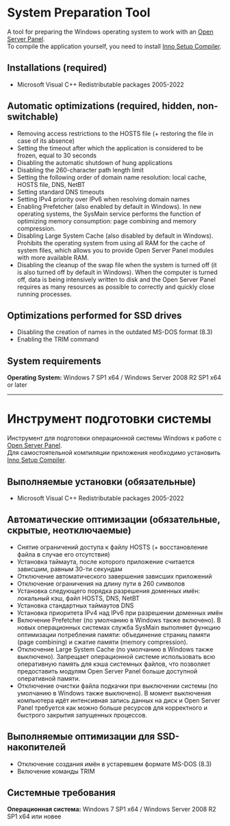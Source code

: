 # System Preparation Tool

A tool for preparing the Windows operating system to work with an [Open Server Panel](https://ospanel.io).\
To compile the application yourself, you need to install [Inno Setup Compiler](https://jrsoftware.org/download.php/is.exe).

## Installations (required)

* Microsoft Visual C++ Redistributable packages 2005-2022

## Automatic optimizations (required, hidden, non-switchable)

* Removing access restrictions to the HOSTS file (+ restoring the file in case of its absence)
* Setting the timeout after which the application is considered to be frozen, equal to 30 seconds
* Disabling the automatic shutdown of hung applications
* Disabling the 260-character path length limit
* Setting the following order of domain name resolution: local cache, HOSTS file, DNS, NetBT
* Setting standard DNS timeouts
* Setting IPv4 priority over IPv6 when resolving domain names
* Enabling Prefetcher (also enabled by default in Windows). In new operating systems, the SysMain service performs the function of optimizing memory consumption: page combining and memory compression.
* Disabling Large System Cache (also disabled by default in Windows). Prohibits the operating system from using all RAM for the cache of system files, which allows you to provide Open Server Panel modules with more available RAM.
* Disabling the cleanup of the swap file when the system is turned off (it is also turned off by default in Windows). When the computer is turned off, data is being intensively written to disk and the Open Server Panel requires as many resources as possible to correctly and quickly close running processes.

## Optimizations performed for SSD drives

* Disabling the creation of names in the outdated MS-DOS format (8.3)
* Enabling the TRIM command

##  System requirements

**Operating System:** Windows 7 SP1 x64 / Windows Server 2008 R2 SP1 x64 or later

***

# Инструмент подготовки системы

Инструмент для подготовки операционной системы Windows к работе с [Open Server Panel](https://ospanel.io).\
Для самостоятельной компиляции приложения необходимо установить [Inno Setup Compiler](https://jrsoftware.org/download.php/is.exe).

##  Выполняемые установки (обязательные)

* Microsoft Visual C++ Redistributable packages 2005-2022

##  Автоматические оптимизации (обязательные, скрытые, неотключаемые)

* Снятие ограничений доступа к файлу HOSTS (+ восстановление файла в случае его отсутствия)
* Установка таймаута, после которого приложение считается зависшим, равным 30-ти секундам
* Отключение автоматического завершения зависших приложений
* Отключение ограничения на длину пути в 260 символов
* Установка следующего порядка разрешения доменных имён: локальный кэш, файл HOSTS, DNS, NetBT
* Установка стандартных таймаутов DNS
* Установка приоритета IPv4 над IPv6 при разрешении доменных имён
* Включение Prefetcher (по умолчанию в Windows также включено). В новых операционных системах служба SysMain выполняет функцию оптимизации потребления памяти: объединение страниц памяти (page combining) и сжатие памяти (memory compression).
* Отключение Large System Cache (по умолчанию в Windows также выключено). Запрещает операционной системе использовать всю оперативную память для кэша системных файлов, что позволяет предоставить модулям Open Server Panel больше доступной оперативной памяти.
* Отключение очистки файла подкачки при выключении системы (по умолчанию в Windows также выключено). В момент выключения компьютера идёт интенсивная запись данных на диск и Open Server Panel требуется как можно больше ресурсов для корректного и быстрого закрытия запущенных процессов.

##  Выполняемые оптимизации для SSD-накопителей

* Отключение создания имён в устаревшем формате MS-DOS (8.3)
* Включение команды TRIM

##  Системные требования

**Операционная система:** Windows 7 SP1 x64 / Windows Server 2008 R2 SP1 x64 или новее
